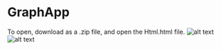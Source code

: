# GraphApp
To open, download as a .zip file, and open the Html.html file.
![alt text](https://github.com/Kuroshi117/GraphApp/Screenshot_A.png)
![alt text](https://github.com/Kuroshi117/GraphApp/Screenshot_B.png)

